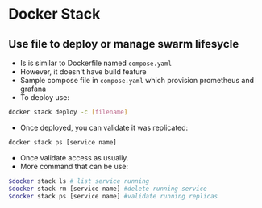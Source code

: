 # Docker Stack

## Use file to deploy or manage swarm lifesycle

- Is is similar to Dockerfile named `compose.yaml`
- However, it doesn't have build feature
- Sample compose file in `compose.yaml` which provision prometheus and grafana
- To deploy use:

```bash
docker stack deploy -c [filename]
```

- Once deployed, you can validate it was replicated:

```bash
docker stack ps [service name]
```

- Once validate access as usually.
- More command that can be use:

```sh
$docker stack ls # list service running
$docker stack rm [service name] #delete running service
$docker stack ps [service name] #validate running replicas
```